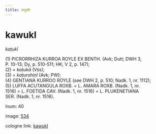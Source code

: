 ```yaml
---
title: कटुकी
---
```


# kawukI

<i>kaṭukī</i>  <div n="P" />(1) <bot>PICRORRHIZA KURROA ROYLE EX BENTH.</bot> (Avk; Dutt; DWH 3, <div n="lb" /><bot>P.</bot> 10-13; Dy, p. 510-511; HK; V 2, p. 147); <div n="P" />(2) = <i>kaṭukā</i> (Vśs); <div n="P" />(3) = <i>kaṭurohiṇī</i> (Avk; PW); <div n="P" />(4) <bot>GENTIANA KURROO ROYLE</bot> (see DWH 2, p. 510; Nadk. 1, nr. 1112); <div n="P" />(5) <bot>LUFFA ACUTANGULA ROXB.</bot> = <bot>L. AMARA ROXB.</bot> (Nadk. 1, nr. <div n="lb" />1516) = <bot>L. FOETIDA CAV.</bot> (Nadk. 1, nr. 1516) = <bot>L. PLUKENETIANA <div n="lb" />SER.</bot> (Nadk. 1, nr. 1516).

lnum: 40

image: [534](https://www.sanskrit-lexicon.uni-koeln.de/scans/csl-apidev/servepdf.php?dict=snp&page=534)

cologne link: [kawukI](https://sanskrit-lexicon.uni-koeln.de/scans/csl-apidev/getword.php?dict=snp&key=kawukI)

